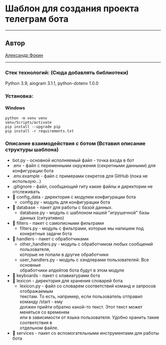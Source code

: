 #  Шаблон для создания проекта телеграм бота  

---------------
## Автор  
[Александр Фокин](https://github.com/Wegnagun)

--------------- 
### Стек технологий:  (Сюда добавлять библиотеки)
Python 3.9, aiogram 3.1.1, python-dotenv 1.0.0  

### Установка: 
#### Windows
`python -m venv venv `  
`venv/Scripts/activate `  
`pip install --upgrade pip `  
`pip install -r requirements.txt `  

### Описание взаимодействия с ботом (Вставил описание структуры шаблона)

+ bot.py - основной исполняемый файл - точка входа в бот
+ .env - файл с переменными окружения (секретными данными) для конфигурации бота
+ .env.example - файл с примерами секретов для GitHub (пока не использую...)
+ .gitignore - файл, сообщающий гиту какие файлы и директории не отслеживать
+ 📁 config_data - директория с модулем конфигурации бота  
    - config.py - модуль для конфигурации бота
+ 📁 database - пакет для работы с базой данных.  
  - database.py - модуль с шаблоном нашей "игрушечной" базы данных (ситуативно)
+ 📁 filters - пакет с самописными фильтрами
  - filters.py - модуль с фильтрами, которые мы напишем под конкретные задачи бота
+ 📁 handlers - пакет с обработчиками
  - other_handlers.py - модуль с обработчиком любых сообщений пользователя,  
  которые не попали в другие обработчики
  - user_handlers.py - модуль с хэндлерами пользователей. Все основные  
  обработчики апдейтов бота будут в этом модуле
+ 📁 keyboards - пакет с клавиатурами бота
+ 📁 lexicon - директория для хранения словарей бота
  - lexicon.py - файл со словарем соответствий команд и запросов отображаемым  
  текстам. То есть, например, если пользователь отправил команду /start - ему  
  должен прийти обратно какой-то текст. Этот текст может меняться со временем  
  или в зависимости от языка пользователя. Удобно хранить такие соответствия в  
  отдельном файле.
+ 📁 services - пакет со вспомогательными инструментами для работы бота

